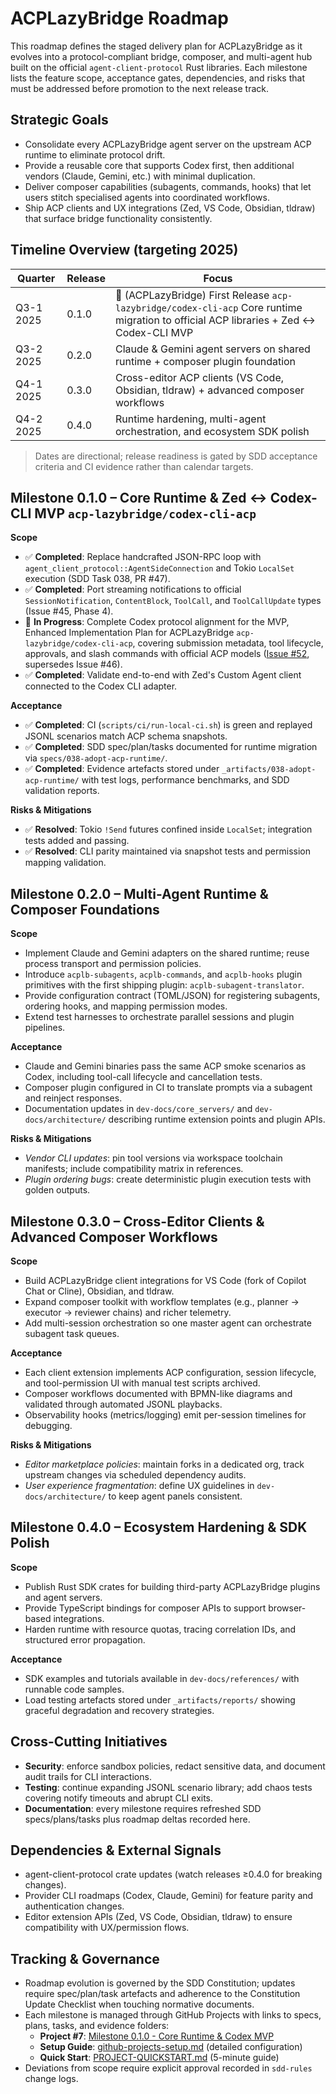 # ACPLazyBridge Roadmap

This roadmap defines the staged delivery plan for ACPLazyBridge as it evolves into a protocol-compliant bridge, composer, and multi-agent hub built on the official `agent-client-protocol` Rust libraries. Each milestone lists the feature scope, acceptance gates, dependencies, and risks that must be addressed before promotion to the next release track.

## Strategic Goals

- Consolidate every ACPLazyBridge agent server on the upstream ACP runtime to eliminate protocol drift.
- Provide a reusable core that supports Codex first, then additional vendors (Claude, Gemini, etc.) with minimal duplication.
- Deliver composer capabilities (subagents, commands, hooks) that let users stitch specialised agents into coordinated workflows.
- Ship ACP clients and UX integrations (Zed, VS Code, Obsidian, tldraw) that surface bridge functionality consistently.

## Timeline Overview (targeting 2025)

| Quarter | Release | Focus |
| --- | --- | --- |
| Q3-1 2025 | 0.1.0 | 🚧 (ACPLazyBridge) First Release `acp-lazybridge/codex-cli-acp` Core runtime migration to official ACP libraries + Zed ↔ Codex-CLI MVP |
| Q3-2 2025 | 0.2.0 | Claude & Gemini agent servers on shared runtime + composer plugin foundation |
| Q4-1 2025 | 0.3.0 | Cross-editor ACP clients (VS Code, Obsidian, tldraw) + advanced composer workflows |
| Q4-2 2025 | 0.4.0 | Runtime hardening, multi-agent orchestration, and ecosystem SDK polish |

> Dates are directional; release readiness is gated by SDD acceptance criteria and CI evidence rather than calendar targets.

## Milestone 0.1.0 – Core Runtime & Zed ↔ Codex-CLI MVP `acp-lazybridge/codex-cli-acp`

**Scope**

- ✅ **Completed**: Replace handcrafted JSON-RPC loop with `agent_client_protocol::AgentSideConnection` and Tokio `LocalSet` execution (SDD Task 038, PR #47).
- ✅ **Completed**: Port streaming notifications to official `SessionNotification`, `ContentBlock`, `ToolCall`, and `ToolCallUpdate` types (Issue #45, Phase 4).
- 🔄 **In Progress**: Complete Codex protocol alignment for the MVP, Enhanced Implementation Plan for ACPLazyBridge `acp-lazybridge/codex-cli-acp`, covering submission metadata, tool lifecycle, approvals, and slash commands with official ACP models ([Issue #52](https://github.com/lwyBZss8924d/ACPLazyBridge/issues/52), supersedes Issue #46).
- ✅ **Completed**: Validate end-to-end with Zed's Custom Agent client connected to the Codex CLI adapter.

**Acceptance**

- ✅ **Completed**: CI (`scripts/ci/run-local-ci.sh`) is green and replayed JSONL scenarios match ACP schema snapshots.
- ✅ **Completed**: SDD spec/plan/tasks documented for runtime migration via `specs/038-adopt-acp-runtime/`.
- ✅ **Completed**: Evidence artefacts stored under `_artifacts/038-adopt-acp-runtime/` with test logs, performance benchmarks, and SDD validation reports.

**Risks & Mitigations**

- ✅ **Resolved**: Tokio `!Send` futures confined inside `LocalSet`; integration tests added and passing.
- ✅ **Resolved**: CLI parity maintained via snapshot tests and permission mapping validation.

## Milestone 0.2.0 – Multi-Agent Runtime & Composer Foundations

**Scope**

- Implement Claude and Gemini adapters on the shared runtime; reuse process transport and permission policies.
- Introduce `acplb-subagents`, `acplb-commands`, and `acplb-hooks` plugin primitives with the first shipping plugin: `acplb-subagent-translator`.
- Provide configuration contract (TOML/JSON) for registering subagents, ordering hooks, and mapping permission modes.
- Extend test harnesses to orchestrate parallel sessions and plugin pipelines.

**Acceptance**

- Claude and Gemini binaries pass the same ACP smoke scenarios as Codex, including tool-call lifecycle and cancellation tests.
- Composer plugin configured in CI to translate prompts via a subagent and reinject responses.
- Documentation updates in `dev-docs/core_servers/` and `dev-docs/architecture/` describing runtime extension points and plugin APIs.

**Risks & Mitigations**

- _Vendor CLI updates_: pin tool versions via workspace toolchain manifests; include compatibility matrix in references.
- _Plugin ordering bugs_: create deterministic plugin execution tests with golden outputs.

## Milestone 0.3.0 – Cross-Editor Clients & Advanced Composer Workflows

**Scope**

- Build ACPLazyBridge client integrations for VS Code (fork of Copilot Chat or Cline), Obsidian, and tldraw.
- Expand composer toolkit with workflow templates (e.g., planner → executor → reviewer chains) and richer telemetry.
- Add multi-session orchestration so one master agent can orchestrate subagent task queues.

**Acceptance**

- Each client extension implements ACP configuration, session lifecycle, and tool-permission UI with manual test scripts archived.
- Composer workflows documented with BPMN-like diagrams and validated through automated JSONL playbacks.
- Observability hooks (metrics/logging) emit per-session timelines for debugging.

**Risks & Mitigations**

- _Editor marketplace policies_: maintain forks in a dedicated org, track upstream changes via scheduled dependency audits.
- _User experience fragmentation_: define UX guidelines in `dev-docs/architecture/` to keep agent panels consistent.

## Milestone 0.4.0 – Ecosystem Hardening & SDK Polish

**Scope**

- Publish Rust SDK crates for building third-party ACPLazyBridge plugins and agent servers.
- Provide TypeScript bindings for composer APIs to support browser-based integrations.
- Harden runtime with resource quotas, tracing correlation IDs, and structured error propagation.

**Acceptance**

- SDK examples and tutorials available in `dev-docs/references/` with runnable code samples.
- Load testing artefacts stored under `_artifacts/reports/` showing graceful degradation and recovery strategies.

## Cross-Cutting Initiatives

- **Security**: enforce sandbox policies, redact sensitive data, and document audit trails for CLI interactions.
- **Testing**: continue expanding JSONL scenario library; add chaos tests covering notify timeouts and abrupt CLI exits.
- **Documentation**: every milestone requires refreshed SDD specs/plans/tasks plus roadmap deltas recorded here.

## Dependencies & External Signals

- agent-client-protocol crate updates (watch releases ≥0.4.0 for breaking changes).
- Provider CLI roadmaps (Codex, Claude, Gemini) for feature parity and authentication changes.
- Editor extension APIs (Zed, VS Code, Obsidian, tldraw) to ensure compatibility with UX/permission flows.

## Tracking & Governance

- Roadmap evolution is governed by the SDD Constitution; updates require spec/plan/task artefacts and adherence to the Constitution Update Checklist when touching normative documents.
- Each milestone is managed through GitHub Projects with links to specs, plans, tasks, and evidence folders:
    - **Project #7**: [Milestone 0.1.0 - Core Runtime & Codex MVP](https://github.com/users/lwyBZss8924d/projects/7)
    - **Setup Guide**: [github-projects-setup.md](./github-projects-setup.md) (detailed configuration)
    - **Quick Start**: [PROJECT-QUICKSTART.md](./PROJECT-QUICKSTART.md) (5-minute guide)
- Deviations from scope require explicit approval recorded in `sdd-rules` change logs.

